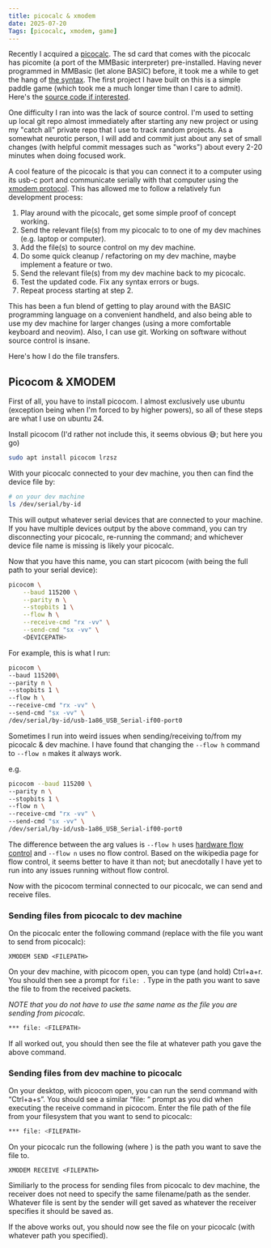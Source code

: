 ```yaml
---
title: picocalc & xmodem 
date: 2025-07-20
Tags: [picocalc, xmodem, game]
---
```


Recently I acquired a [picocalc](https://www.clockworkpi.com/picocalc).
The sd card that comes with the picocalc has picomite (a port of the MMBasic interpreter) pre-installed.
Having never programmed in MMBasic (let alone BASIC) before, it took me a while to get the hang of [the syntax](https://geoffg.net/Downloads/picomite/PicoMite_User_Manual.pdf).
The first project I have built on this is a simple paddle game (which took me a much longer time than I care to admit).
Here's the [source code if interested](https://github.com/jamesGadoury/picocalc-projects/blob/e3b130988c6b75dfb3b5289c8413e752f08138d4/src/paddle.bas).

One difficulty I ran into was the lack of source control. I'm used
to setting up local git repo almost immediately after starting any new project or using my "catch all" private
repo that I use to track random projects. As a somewhat neurotic person, I will add and commit just
about any set of small changes (with helpful commit messages such as "works") about every 2-20 minutes when
doing focused work.

A cool feature of the picocalc is that you can connect it to a computer using its usb-c port and communicate
serially with that computer using the [xmodem protocol](https://en.wikipedia.org/wiki/XMODEM). This has allowed
me to follow a relatively fun development process:

1. Play around with the picocalc, get some simple proof of concept working.
2. Send the relevant file(s) from my picocalc to to one of my dev machines (e.g. laptop or computer).
3. Add the file(s) to source control on my dev machine.
4. Do some quick cleanup / refactoring on my dev machine, maybe implement a feature or two.
5. Send the relevant file(s) from my dev machine back to my picocalc.
6. Test the updated code. Fix any syntax errors or bugs.
7. Repeat process starting at step 2.

This has been a fun blend of getting to play around with the BASIC programming language on a convenient handheld,
and also being able to use my dev machine for larger changes (using a more comfortable keyboard and neovim). Also,
I can use git. Working on software without source control is insane.

Here's how I do the file transfers.

## Picocom & XMODEM

First of all, you have to install picocom. I almost exclusively use ubuntu (exception being when I'm forced to by higher powers),
so all of these steps are what I use on ubuntu 24.

Install picocom (I'd rather not include this, it seems obvious 😅; but here you go)

```bash
sudo apt install picocom lrzsz
```

With your picocalc connected to your dev machine, you then can find the device file by:

```bash
# on your dev machine
ls /dev/serial/by-id
```

This will output whatever serial devices that are connected to your machine. If you have multiple devices
output by the above command, you can try disconnecting your picocalc, re-running the command; and whichever
device file name is missing is likely your picocalc.

Now that you have this name, you can start picocom (with <DEVICEPATH> being the full path to your serial device):

```bash
picocom \
	--baud 115200 \
	--parity n \
	--stopbits 1 \
	--flow h \
	--receive-cmd "rx -vv" \
	--send-cmd "sx -vv" \
	<DEVICEPATH>
```

For example, this is what I run:
```bash
picocom \
--baud 115200\
--parity n \
--stopbits 1 \
--flow h \
--receive-cmd "rx -vv" \
--send-cmd "sx -vv" \
/dev/serial/by-id/usb-1a86_USB_Serial-if00-port0
```

Sometimes I run into weird issues when sending/receiving to/from my picocalc & dev machine. I have found that
changing the `--flow h` command to `--flow n` makes it always work.

e.g.
```bash
picocom --baud 115200 \
--parity n \
--stopbits 1 \
--flow n \
--receive-cmd "rx -vv" \
--send-cmd "sx -vv" \
/dev/serial/by-id/usb-1a86_USB_Serial-if00-port0
```

The difference between the arg values is `--flow h` uses [hardware flow control](https://en.wikipedia.org/wiki/Flow_control_(data)#Hardware_flow_control)
and `--flow n` uses no flow control. Based on the wikipedia page for flow control, it seems better to have it
than not; but anecdotally I have yet to run into any issues running without flow control.

Now with the picocom terminal connected to our picocalc, we can send and receive files.

### Sending files from picocalc to dev machine

On the picocalc enter the following command (replace <FILEPATH> with the file you want to send from picocalc):

```BASIC
XMODEM SEND <FILEPATH> 
```

On your dev machine, with picocom open, you can type (and hold) Ctrl+a+r.
You should then see a prompt for `file: `.
Type in the path <FILEPATH> you want to save the file to from the received packets.

*NOTE that you do not have to use the same name as the file you are sending from picocalc.*

```bash
*** file: <FILEPATH> 
```

If all worked out, you should then see the file at whatever path you gave the above command.

### Sending files from dev machine to picocalc

On your desktop, with picocom open, you can run the send command with “Ctrl+a+s”.
You should see a similar “file: “ prompt as you did when executing the receive command in picocom.
Enter the file path <FILEPATH> of the file from your filesystem that you want to send to picocalc:

```bash
*** file: <FILEPATH> 
```
On your picocalc run the following (where <FILEPATH>) is the path you want to save the file to.

```BASIC
XMODEM RECEIVE <FILEPATH>
```

Similiarly to the process for sending files from picocalc to dev machine, the receiver does not
need to specify the same filename/path as the sender. Whatever file is sent by the sender will get
saved as whatever the receiver specifies it should be saved as.

If the above works out, you should now see the file on your picocalc (with whatever path you specified).

